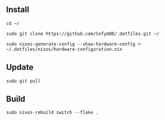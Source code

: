 ## Install
```
cd ~/
```

```
sudo git clone https://github.com/CofymDD/.dotfiles.git ~/
```

```
sudo nixos-generate-config --show-hardware-config > ~/.dotfiles/nixos/hardware-configuration.nix
```

## Update
```
sudo git pull
```

## Build
```
sudo nixos-rebuild switch --flake .
```